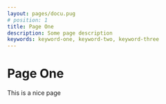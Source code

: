 ```yaml
---
layout: pages/docu.pug
# position: 1
title: Page One
description: Some page description
keywords: keyword-one, keyword-two, keyword-three
---
```

# Page One
This is a nice page

